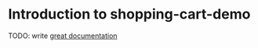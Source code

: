 # Introduction to shopping-cart-demo

TODO: write [great documentation](http://jacobian.org/writing/what-to-write/)
